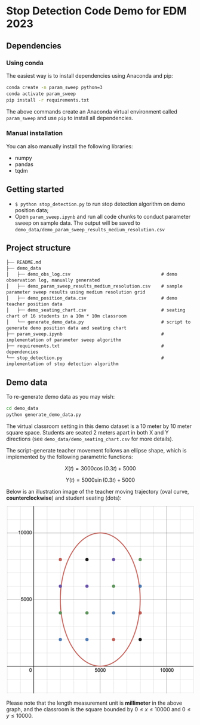 # Stop Detection Code Demo for EDM 2023

## Dependencies 

### Using conda 

The easiest way is to install dependencies using Anaconda and pip: 

```bash
conda create -n param_sweep python=3
conda activate param_sweep 
pip install -r requirements.txt
```

The above commands create an Anaconda virtual environment called `param_sweep` and use `pip` to install all dependencies. 

### Manual installation

You can also manually install the following libraries: 

- numpy
- pandas 
- tqdm 

## Getting started 

- `$ python stop_detection.py` to run stop detection algorithm on demo position data; 
- Open `param_sweep.ipynb` and run all code chunks to conduct parameter sweep on sample data. The output will be saved to `demo_data/demo_param_sweep_results_medium_resolution.csv`

## Project structure 

```
├── README.md
├── demo_data
│   ├── demo_obs_log.csv                                  # demo observation log, manually generated
│   ├── demo_param_sweep_results_medium_resolution.csv    # sample parameter sweep results using medium resolution grid
│   ├── demo_position_data.csv                            # demo teacher position data
│   ├── demo_seating_chart.csv                            # seating chart of 16 students in a 10m * 10m classroom
│   └── generate_demo_data.py                             # script to generate demo position data and seating chart
├── param_sweep.ipynb                                     # implementation of parameter sweep algorithm 
├── requirements.txt                                      # dependencies 
└── stop_detection.py                                     # implementation of stop detection algorithm 
```

## Demo data

To re-generate demo data as you may wish: 

```bash 
cd demo_data
python generate_demo_data.py
```

The virtual classroom setting in this demo dataset is a 10 meter by 10 meter square space. Students are seated 2 meters apart in both X and Y directions (see `demo_data/demo_seating_chart.csv` for more details). 

The script-generate teacher movement follows an ellipse shape, which is implemented by the following parametric functions: 

$$
X(t) = 3000\cos(0.3t)+5000
$$

$$
Y(t) = 5000\sin(0.3t)+5000
$$

Below is an illustration image of the teacher moving trajectory (oval curve, **counterclockwise**) and student seating (dots): 

<p align="center">
  <img src="demo_data/illustration.png" width="500"/>
</p>

Please note that the length measurement unit is **millimeter** in the above graph, and the classroom is the square bounded by $0 \le x \le 10000$ and $0 \le y \le 10000$. 


